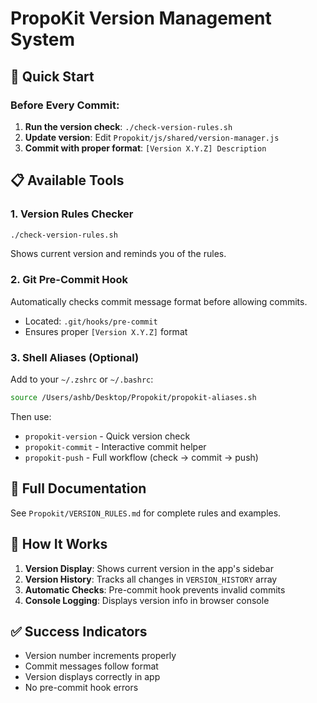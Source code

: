 # PropoKit Version Management System

## 🚀 Quick Start

### Before Every Commit:
1. **Run the version check**: `./check-version-rules.sh`
2. **Update version**: Edit `Propokit/js/shared/version-manager.js`
3. **Commit with proper format**: `[Version X.Y.Z] Description`

## 📋 Available Tools

### 1. Version Rules Checker
```bash
./check-version-rules.sh
```
Shows current version and reminds you of the rules.

### 2. Git Pre-Commit Hook
Automatically checks commit message format before allowing commits.
- Located: `.git/hooks/pre-commit`
- Ensures proper `[Version X.Y.Z]` format

### 3. Shell Aliases (Optional)
Add to your `~/.zshrc` or `~/.bashrc`:
```bash
source /Users/ashb/Desktop/Propokit/propokit-aliases.sh
```

Then use:
- `propokit-version` - Quick version check
- `propokit-commit` - Interactive commit helper
- `propokit-push` - Full workflow (check → commit → push)

## 📖 Full Documentation
See `Propokit/VERSION_RULES.md` for complete rules and examples.

## 🔧 How It Works

1. **Version Display**: Shows current version in the app's sidebar
2. **Version History**: Tracks all changes in `VERSION_HISTORY` array
3. **Automatic Checks**: Pre-commit hook prevents invalid commits
4. **Console Logging**: Displays version info in browser console

## ✅ Success Indicators
- Version number increments properly
- Commit messages follow format
- Version displays correctly in app
- No pre-commit hook errors
